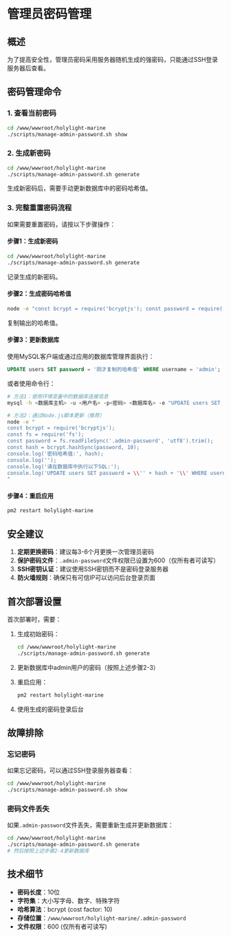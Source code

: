 # 管理员密码管理

## 概述

为了提高安全性，管理员密码采用服务器随机生成的强密码，只能通过SSH登录服务器后查看。

## 密码管理命令

### 1. 查看当前密码

```bash
cd /www/wwwroot/holylight-marine
./scripts/manage-admin-password.sh show
```

### 2. 生成新密码

```bash
cd /www/wwwroot/holylight-marine
./scripts/manage-admin-password.sh generate
```

生成新密码后，需要手动更新数据库中的密码哈希值。

### 3. 完整重置密码流程

如果需要重置密码，请按以下步骤操作：

#### 步骤1：生成新密码

```bash
cd /www/wwwroot/holylight-marine
./scripts/manage-admin-password.sh generate
```

记录生成的新密码。

#### 步骤2：生成密码哈希值

```bash
node -e "const bcrypt = require('bcryptjs'); const password = require('fs').readFileSync('.admin-password', 'utf8').trim(); const hash = bcrypt.hashSync(password, 10); console.log(hash);"
```

复制输出的哈希值。

#### 步骤3：更新数据库

使用MySQL客户端或通过应用的数据库管理界面执行：

```sql
UPDATE users SET password = '刚才复制的哈希值' WHERE username = 'admin';
```

或者使用命令行：

```bash
# 方法1：使用环境变量中的数据库连接信息
mysql -h <数据库主机> -u <用户名> -p<密码> <数据库名> -e "UPDATE users SET password = '哈希值' WHERE username = 'admin';"

# 方法2：通过Node.js脚本更新（推荐）
node -e "
const bcrypt = require('bcryptjs');
const fs = require('fs');
const password = fs.readFileSync('.admin-password', 'utf8').trim();
const hash = bcrypt.hashSync(password, 10);
console.log('密码哈希值:', hash);
console.log('');
console.log('请在数据库中执行以下SQL:');
console.log('UPDATE users SET password = \\'' + hash + '\\' WHERE username = \\'admin\\';');
"
```

#### 步骤4：重启应用

```bash
pm2 restart holylight-marine
```

## 安全建议

1. **定期更换密码**：建议每3-6个月更换一次管理员密码
2. **保护密码文件**：`.admin-password`文件权限已设置为600（仅所有者可读写）
3. **SSH密钥认证**：建议使用SSH密钥而不是密码登录服务器
4. **防火墙规则**：确保只有可信IP可以访问后台登录页面

## 首次部署设置

首次部署时，需要：

1. 生成初始密码：
   ```bash
   cd /www/wwwroot/holylight-marine
   ./scripts/manage-admin-password.sh generate
   ```

2. 更新数据库中admin用户的密码（按照上述步骤2-3）

3. 重启应用：
   ```bash
   pm2 restart holylight-marine
   ```

4. 使用生成的密码登录后台

## 故障排除

### 忘记密码

如果忘记密码，可以通过SSH登录服务器查看：

```bash
cd /www/wwwroot/holylight-marine
./scripts/manage-admin-password.sh show
```

### 密码文件丢失

如果`.admin-password`文件丢失，需要重新生成并更新数据库：

```bash
cd /www/wwwroot/holylight-marine
./scripts/manage-admin-password.sh generate
# 然后按照上述步骤2-4更新数据库
```

## 技术细节

- **密码长度**：10位
- **字符集**：大小写字母、数字、特殊字符
- **哈希算法**：bcrypt (cost factor: 10)
- **存储位置**：`/www/wwwroot/holylight-marine/.admin-password`
- **文件权限**：600 (仅所有者可读写)

